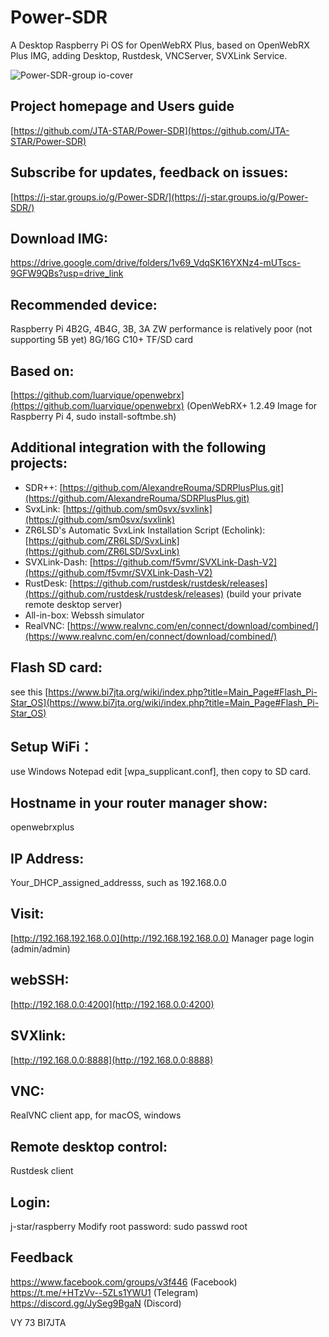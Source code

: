 # Power-SDR
A Desktop Raspberry Pi OS for OpenWebRX Plus, based on OpenWebRX Plus IMG, adding Desktop, Rustdesk, VNCServer, SVXLink Service.

![Power-SDR-group io-cover](https://github.com/JTA-STAR/Power-SDR/assets/22002824/3887c907-8d73-4ef8-a075-0e5e5c76b9b2)


## Project homepage and Users guide
[https://github.com/JTA-STAR/Power-SDR](https://github.com/JTA-STAR/Power-SDR)

## Subscribe for updates, feedback on issues:
[https://j-star.groups.io/g/Power-SDR/](https://j-star.groups.io/g/Power-SDR/)

## Download IMG:
https://drive.google.com/drive/folders/1v69_VdqSK16YXNz4-mUTscs-9GFW9QBs?usp=drive_link

## Recommended device:
Raspberry Pi 4B2G, 4B4G, 3B, 3A ZW performance is relatively poor (not supporting 5B yet)
8G/16G C10+ TF/SD card

## Based on: 
[https://github.com/luarvique/openwebrx](https://github.com/luarvique/openwebrx) (OpenWebRX+ 1.2.49 Image for Raspberry Pi 4, sudo install-softmbe.sh)

## Additional integration with the following projects:
- SDR++: [https://github.com/AlexandreRouma/SDRPlusPlus.git](https://github.com/AlexandreRouma/SDRPlusPlus.git)
- SvxLink: [https://github.com/sm0svx/svxlink](https://github.com/sm0svx/svxlink)
- ZR6LSD's Automatic SvxLink Installation Script (Echolink): [https://github.com/ZR6LSD/SvxLink](https://github.com/ZR6LSD/SvxLink)
- SVXLink-Dash: [https://github.com/f5vmr/SVXLink-Dash-V2](https://github.com/f5vmr/SVXLink-Dash-V2)
- RustDesk: [https://github.com/rustdesk/rustdesk/releases](https://github.com/rustdesk/rustdesk/releases) (build your private remote desktop server)
- All-in-box: Webssh simulator
- RealVNC: [https://www.realvnc.com/en/connect/download/combined/](https://www.realvnc.com/en/connect/download/combined/)

## Flash SD card: 
see this [https://www.bi7jta.org/wiki/index.php?title=Main_Page#Flash_Pi-Star_OS](https://www.bi7jta.org/wiki/index.php?title=Main_Page#Flash_Pi-Star_OS)

## Setup WiFi：
use Windows Notepad edit [wpa_supplicant.conf], then copy to SD card.

## Hostname in your router manager show: 
openwebrxplus

## IP Address:
Your_DHCP_assigned_addresss, such as 192.168.0.0

## Visit: 
[http://192.168.192.168.0.0](http://192.168.192.168.0.0)
Manager page login (admin/admin)

## webSSH: 
[http://192.168.0.0:4200](http://192.168.0.0:4200)

## SVXlink:
[http://192.168.0.0:8888](http://192.168.0.0:8888)

## VNC: 
RealVNC client app, for macOS, windows

## Remote desktop control: 
Rustdesk client

## Login: 
j-star/raspberry
Modify root password: sudo passwd root 

## Feedback
https://www.facebook.com/groups/v3f446 (Facebook)
https://t.me/+HTzVv--5ZLs1YWU1 (Telegram)
https://discord.gg/JySeg9BgaN (Discord)

VY 73 BI7JTA
